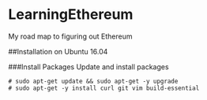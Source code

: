 # LearningEthereum
My road map to figuring out Ethereum

##Installation on Ubuntu 16.04

###Install Packages
Update and install packages

```
# sudo apt-get update && sudo apt-get -y upgrade
# sudo apt-get -y install curl git vim build-essential
```

